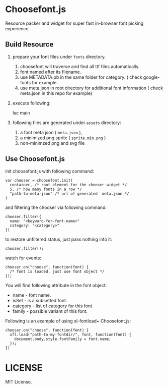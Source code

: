 Choosefont.js
==============

Resource packer and widget for super fast in-browser font picking experience.


Build Resource
--------------

1. prepare your font files under ```fonts``` directory.
    1. choosefont will traverse and find all ttf files automatically. 
    2. font named after its filename.
    3. use METADATA.pb in the same folder for category. ( check google-fonts for example.
    4. use meta.json in root directory for additional font information ( check meta.json in this repo for example)
2. execute following:

    lsc main

3. following files are generated under ```assets``` directory:
    1. a font meta json ( ```meta.json``` ), 
    2. a minimized png sprite ( ```sprite.min.png``` )
    3. non-minimzed png and svg file


Use Choosefont.js
---------------

init choosefont.js with following command:

    var chooser = choosefont.init(
      container, /* root element for the chooser widget */
      5, /* how many fonts in a row */
      "path-to-meta-json" /* url of generated  meta.json */
    )


and filtering the chooser via following command:

    chooser.filter({
      name: "<keyword-for-font-name>"
      category: "<category>"
    })
    

to restore unfiltered status, just pass nothing into it:

    chooser.filter();
    

watch for events:

    chooser.on("choose", function(font) {
      /* font is loaded. just use font object */
    });
    
You will find following attribute in the font object:

 * name - font name.
 * isSet - is a subsetted font.
 * category - list of category for this font
 * family - possible variant of this font.


Following is an example of using xl-fontload+ Choosefont.js:

    chooser.on("choose", function(font) {
      xfl.load("path-to-my-fontdir/", font, function(font) {
        document.body.style.fontFamily = font.name;
      });
    })


LICENSE
============

MIT License.

